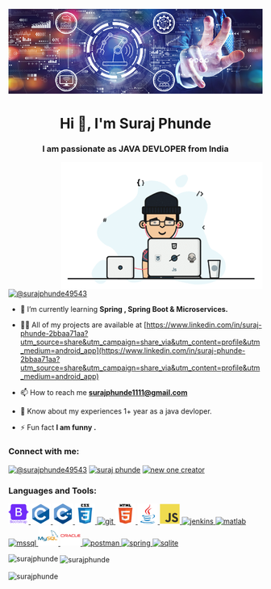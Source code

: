 ![logo](https://github.com/surajphunde/surajphunde/blob/main/surajp.png)
<h1 align="center">Hi 👋, I'm Suraj Phunde</h1>
<h3 align="center">I am passionate as JAVA DEVLOPER from India</h3>
 <img align="right" alt="coding" width="400"  src="https://github.com/surajphunde/surajphunde/blob/main/gif1.gif">


<p align="left"> <a href="https://twitter.com/@surajphunde49543" target="blank"><img src="https://img.shields.io/twitter/follow/@surajphunde49543?logo=twitter&style=for-the-badge" alt="@surajphunde49543" /></a> </p>

- 🌱 I’m currently learning **Spring , Spring Boot & Microservices.**

- 👨‍💻 All of my projects are available at [https://www.linkedin.com/in/suraj-phunde-2bbaa71aa?utm_source=share&utm_campaign=share_via&utm_content=profile&utm_medium=android_app](https://www.linkedin.com/in/suraj-phunde-2bbaa71aa?utm_source=share&utm_campaign=share_via&utm_content=profile&utm_medium=android_app)

- 📫 How to reach me **surajphunde1111@gmail.com**

- 📄 Know about my experiences 1+ year as a java devloper.

- ⚡ Fun fact **I am funny .**

<h3 align="left">Connect with me:</h3>
<p align="left">
<a href="https://twitter.com/@surajphunde49543" target="blank"><img align="center" src="https://raw.githubusercontent.com/rahuldkjain/github-profile-readme-generator/master/src/images/icons/Social/twitter.svg" alt="@surajphunde49543" height="30" width="40" /></a>
<a href="https://linkedin.com/in/suraj phunde" target="blank"><img align="center" src="https://raw.githubusercontent.com/rahuldkjain/github-profile-readme-generator/master/src/images/icons/Social/linked-in-alt.svg" alt="suraj phunde" height="30" width="40" /></a>
<a href="https://www.youtube.com/c/new one creator" target="blank"><img align="center" src="https://raw.githubusercontent.com/rahuldkjain/github-profile-readme-generator/master/src/images/icons/Social/youtube.svg" alt="new one creator" height="30" width="40" /></a>
</p>

<h3 align="left">Languages and Tools:</h3>
<p align="left"> <a href="https://getbootstrap.com" target="_blank" rel="noreferrer"> <img src="https://raw.githubusercontent.com/devicons/devicon/master/icons/bootstrap/bootstrap-plain-wordmark.svg" alt="bootstrap" width="40" height="40"/> </a> <a href="https://www.cprogramming.com/" target="_blank" rel="noreferrer"> <img src="https://raw.githubusercontent.com/devicons/devicon/master/icons/c/c-original.svg" alt="c" width="40" height="40"/> </a> <a href="https://www.w3schools.com/cpp/" target="_blank" rel="noreferrer"> <img src="https://raw.githubusercontent.com/devicons/devicon/master/icons/cplusplus/cplusplus-original.svg" alt="cplusplus" width="40" height="40"/> </a> <a href="https://www.w3schools.com/css/" target="_blank" rel="noreferrer"> <img src="https://raw.githubusercontent.com/devicons/devicon/master/icons/css3/css3-original-wordmark.svg" alt="css3" width="40" height="40"/> </a> <a href="https://git-scm.com/" target="_blank" rel="noreferrer"> <img src="https://www.vectorlogo.zone/logos/git-scm/git-scm-icon.svg" alt="git" width="40" height="40"/> </a> <a href="https://www.w3.org/html/" target="_blank" rel="noreferrer"> <img src="https://raw.githubusercontent.com/devicons/devicon/master/icons/html5/html5-original-wordmark.svg" alt="html5" width="40" height="40"/> </a> <a href="https://www.java.com" target="_blank" rel="noreferrer"> <img src="https://raw.githubusercontent.com/devicons/devicon/master/icons/java/java-original.svg" alt="java" width="40" height="40"/> </a> <a href="https://developer.mozilla.org/en-US/docs/Web/JavaScript" target="_blank" rel="noreferrer"> <img src="https://raw.githubusercontent.com/devicons/devicon/master/icons/javascript/javascript-original.svg" alt="javascript" width="40" height="40"/> </a> <a href="https://www.jenkins.io" target="_blank" rel="noreferrer"> <img src="https://www.vectorlogo.zone/logos/jenkins/jenkins-icon.svg" alt="jenkins" width="40" height="40"/> </a> <a href="https://www.mathworks.com/" target="_blank" rel="noreferrer"> <img src="https://upload.wikimedia.org/wikipedia/commons/2/21/Matlab_Logo.png" alt="matlab" width="40" height="40"/> </a> <a href="https://www.microsoft.com/en-us/sql-server" target="_blank" rel="noreferrer"> <img src="https://www.svgrepo.com/show/303229/microsoft-sql-server-logo.svg" alt="mssql" width="40" height="40"/> </a> <a href="https://www.mysql.com/" target="_blank" rel="noreferrer"> <img src="https://raw.githubusercontent.com/devicons/devicon/master/icons/mysql/mysql-original-wordmark.svg" alt="mysql" width="40" height="40"/> </a> <a href="https://www.oracle.com/" target="_blank" rel="noreferrer"> <img src="https://raw.githubusercontent.com/devicons/devicon/master/icons/oracle/oracle-original.svg" alt="oracle" width="40" height="40"/> </a> <a href="https://postman.com" target="_blank" rel="noreferrer"> <img src="https://www.vectorlogo.zone/logos/getpostman/getpostman-icon.svg" alt="postman" width="40" height="40"/> </a> <a href="https://spring.io/" target="_blank" rel="noreferrer"> <img src="https://www.vectorlogo.zone/logos/springio/springio-icon.svg" alt="spring" width="40" height="40"/> </a> <a href="https://www.sqlite.org/" target="_blank" rel="noreferrer"> <img src="https://www.vectorlogo.zone/logos/sqlite/sqlite-icon.svg" alt="sqlite" width="40" height="40"/> </a> </p>

<p><img align="left" src="https://github-readme-stats.vercel.app/api/top-langs?username=surajphunde&show_icons=true&locale=en&layout=compact" alt="surajphunde" /></p>

<p>&nbsp;<img align="center" src="https://github-readme-stats.vercel.app/api?username=surajphunde&show_icons=true&locale=en" alt="surajphunde" /></p>

<p><img align="center" src="https://github-readme-streak-stats.herokuapp.com/?user=surajphunde&" alt="surajphunde" /></p>

<!--
**surajphunde/surajphunde** is a ✨ _special_ ✨ repository because its `README.md` (this file) appears on your GitHub profile.

Here are some ideas to get you started:

- 🔭 I’m currently working on ...
- 🌱 I’m currently learning ...
- 👯 I’m looking to collaborate on ...
- 🤔 I’m looking for help with ...
- 💬 Ask me about ...
- 📫 How to reach me: ...
- 😄 Pronouns: ...
- ⚡ Fun fact: ...
-->
